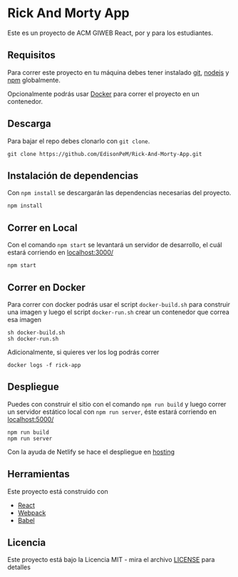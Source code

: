 # Rick And Morty App

Este es un proyecto de ACM GIWEB React, por y para los estudiantes.

## Requisitos

Para correr este proyecto en tu máquina debes tener instalado [git](https://git-scm.com/), [nodejs](https://nodejs.org/es/) y [npm](https://www.npmjs.com/) globalmente.

Opcionalmente podrás usar [Docker](https://www.docker.com/) para correr el proyecto en un contenedor.

## Descarga

Para bajar el repo debes clonarlo con `git clone`.

```
git clone https://github.com/EdisonPeM/Rick-And-Morty-App.git
```

## Instalación de dependencias

Con `npm install` se descargarán las dependencias necesarias del proyecto.

```
npm install
```

## Correr en Local

Con el comando `npm start` se levantará un servidor de desarrollo, el cuál estará corriendo en [localhost:3000/](localhost:3000/)

```
npm start
```

## Correr en Docker

Para correr con docker podrás usar el script `docker-build.sh` para construir una imagen y luego el script `docker-run.sh` crear un contenedor que correa esa imagen

```
sh docker-build.sh
sh docker-run.sh
```

Adicionalmente, si quieres ver los log podrás correr

```
docker logs -f rick-app
```

## Despliegue

Puedes con construir el sitio con el comando `npm run build` y luego correr un servidor estático local con `npm run server`, éste estará corriendo en [localhost:5000/](localhost:5000/)


```
npm run build
npm run server
```

Con la ayuda de Netlify se hace el despliegue en [hosting](https://rick-and-morty-app-cg-jo.netlify.app/)

## Herramientas

Este proyecto está construido con

- [React](https://reactjs.org/)
- [Webpack](http://webpack.js.org/)
- [Babel](https://babeljs.io/)

## Licencia

Este proyecto está bajo la Licencia MIT - mira el archivo [LICENSE](LICENSE) para detalles
